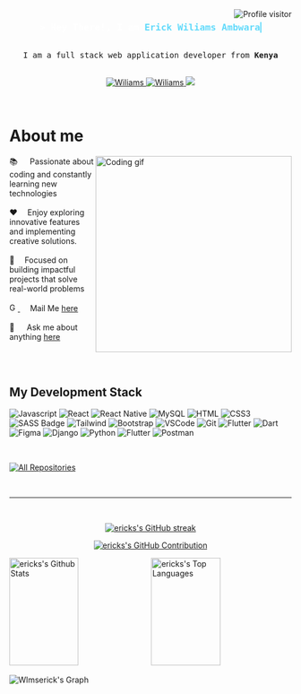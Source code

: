 

<!--
<p align="center">
  <a href="https://github.com/Wlmserick"><img src="https://readme-typing-svg.herokuapp.com/?lines=Self%20Taught%20Programmer;Front%20End%20Developer;1.5%2B%20years%20of%20coding%20experience;Always%20learning%20new%20things&center=true&width=380&height=45"></a>
</p>

 -->

<a href="https://komarev.com/ghpvc/?username=Wlmserick">
  <img align="right" src="https://komarev.com/ghpvc/?username=Wlmserick&label=Visitors&color=0e75b6&style=flat" alt="Profile visitor" />
</a>


<!--[[![waketime](https://wakatime.com/badge/user/eebb3dd8-d9b2-40de-9b88-6fd6cac99dbc.svg)](https://wakatime.com/@eebb3dd8-d9b2-40de-9b88-6fd6cac99dbc)]-->

<!-- Intro  -->
<h3 align="center">
<div style="font-family: monospace; color: #fff; white-space: nowrap; overflow: hidden; border-right: .15em solid #61dafb; display: inline-block; animation: typing 4s steps(30, end), blink-caret .75s step-end infinite;">  
    &gt; Hey There!, I am <b>
        <a href="https://Wiliams.com" target="_blank" style="color: #61dafb; text-decoration: none;">Erick Wiliams Ambwara</a>
    </b>
</div>
</h3>


<p align="center"> 
  <samp>
    <br>
    I am a full stack web application developer from <b>Kenya</b>
    <br>
    <br>
  </samp>
</p>

<p align="center">
 <a href="https://Wiliams.com" target="blank">
  <img src="https://img.shields.io/badge/Website-DC143C?style=for-the-badge&logo=medium&logoColor=white" alt="Wiliams" />
 </a>
 <a href="https://www.linkedin.com/in/erick-ambwara-05a9b3155" target="_blank">
  <img src="https://img.shields.io/badge/LinkedIn-0077B5?style=for-the-badge&logo=linkedin&logoColor=white" alt="Wiliams"/>
 </a>
 <!-- <a href="https://dev.to/Wiliams" target="_blank">
  <img src="https://img.shields.io/badge/dev.to-0A0A0A?style=for-the-badge&logo=dev.to&logoColor=white" alt="Wiliams" />
 </a> -->
 <a href="https://x.com/wiliams_erick" target="_blank">
  <img src="https://img.shields.io/badge/Twitter-1DA1F2?style=for-the-badge&logo=twitter&logoColor=white" />
 </a>
 <!-- <a href="https://instagram.com/_Wiliams" target="_blank">
  <img src="https://img.shields.io/badge/Instagram-fe4164?style=for-the-badge&logo=instagram&logoColor=white" alt="Wiliams" />
 </a>  -->
 <!-- <a href="https://facebook.com/Wiliams.dev" target="_blank">
  <img src="https://img.shields.io/badge/Facebook-20BEFF?&style=for-the-badge&logo=facebook&logoColor=white" alt="Wiliams"  />
  </a>  -->
</p>
<br />

<!-- About Section -->
 # About me
 
<p>
 <img align="right" width="350" src="https://gist.github.com/vininjr/d29bb07bdadb41e4b0923bc8fa748b1a#file-programming-gif" alt="Coding gif" />
  
 📚 &emsp; Passionate about coding and constantly learning new technologies<br/><br/>
 ❤️ &emsp;Enjoy exploring innovative features and implementing creative solutions. <br/><br/>
 🎯 &emsp;Focused on building impactful projects that solve real-world problems<br/><br/>
 <a href="mailto:erickwlms@gmail.com">
    <img src="https://upload.wikimedia.org/wikipedia/commons/4/4e/Gmail_Icon.png" alt="Gmail" width="15" />
</a> &emsp; Mail Me <a href="mailto:erickwlms@gmail.com">here</a><br/><br/>
 💬 &emsp; Ask me about anything [here](https://github.com/Wlmserick/Wlmserick/issues)
</p>
<br/>
<br/>


## My Development Stack

![Javascript](https://img.shields.io/badge/Javascript-F0DB4F?style=for-the-badge&labelColor=black&logo=javascript&logoColor=F0DB4F)
![React](https://img.shields.io/badge/-React-61DBFB?style=for-the-badge&labelColor=black&logo=react&logoColor=61DBFB)
![React Native](https://img.shields.io/badge/React_Native-20232A?style=for-the-badge&logo=react&logoColor=61DAFB)
![MySQL](https://img.shields.io/badge/MySQL-4479A1?style=for-the-badge&logo=mysql&logoColor=white)
![HTML](https://img.shields.io/badge/HTML5-E34F26?style=for-the-badge&logo=html5&logoColor=white)
![CSS3](https://img.shields.io/badge/CSS3-1572B6?style=for-the-badge&logo=css3&logoColor=white)
![SASS Badge](https://img.shields.io/badge/Sass-CC6699?style=for-the-badge&logo=sass&logoColor=white)
![Tailwind](https://img.shields.io/badge/Tailwind_CSS-092749?style=for-the-badge&logo=tailwindcss&logoColor=06B6D4&labelColor=000000)
![Bootstrap](https://img.shields.io/badge/Bootstrap-563D7C?style=for-the-badge&logo=bootstrap&logoColor=white)
![VSCode](https://img.shields.io/badge/Visual_Studio-0078d7?style=for-the-badge&logo=visual%20studio&logoColor=white)
![Git](https://img.shields.io/badge/Git-F05032?style=for-the-badge&logo=git&logoColor=white)
![Flutter](https://img.shields.io/badge/Flutter-02569B?style=for-the-badge&logo=flutter&logoColor=white)
![Dart](https://img.shields.io/badge/Dart-00BFFF?style=for-the-badge&logo=dart&logoColor=white)
![Figma](https://img.shields.io/badge/Figma-F24E1E?style=for-the-badge&logo=figma&logoColor=white)
![Django](https://img.shields.io/badge/Django-092E20?style=for-the-badge&logo=django&logoColor=white)
![Python](https://img.shields.io/badge/Python-3776AB?style=for-the-badge&logo=python&logoColor=white)
![Flutter](https://img.shields.io/badge/Flutter-02569B?style=for-the-badge&logo=flutter&logoColor=white)
![Postman](https://img.shields.io/badge/Postman-FF6C37?style=for-the-badge&logo=postman&logoColor=white)



<br/>

<!-- ## Top Open Source -
[![iTasks](https://github-readme-stats.vercel.app/api/pin/?username=Wlmserick&repo=itasks&border_color=7F3FBF&bg_color=0D1117&title_color=C9D1D9&text_color=8B949E&icon_color=7F3FBF)](https://github.com/Wlmserick/itasks)
[![urFolio](https://github-readme-stats.vercel.app/api/pin/?username=Wlmserick&repo=urfolio&border_color=7F3FBF&bg_color=0D1117&title_color=C9D1D9&text_color=8B949E&icon_color=7F3FBF)](https://github.com/Wlmserick/urfolio)
[![Web Projects](https://github-readme-stats.vercel.app/api/pin/?username=Wlmserick&repo=web-projects&border_color=7F3FBF&bg_color=0D1117&title_color=C9D1D9&text_color=8B949E&icon_color=7F3FBF)](https://github.com/Wlmserick/web-projects)
[![wlms Readme](https://github-readme-stats.vercel.app/api/pin/?username=Wlmserick&repo=Wiliams&border_color=7F3FBF&bg_color=0D1117&title_color=C9D1D9&text_color=8B949E&icon_color=7F3FBF)](https://github.com/Wlmserick/Wiliams) -->

<p align="left">
  <a href="https://github.com/Wlmserick?tab=repositories" target="_blank"><img alt="All Repositories" title="All Repositories" src="https://img.shields.io/badge/-All%20Repos-2962FF?style=for-the-badge&logo=koding&logoColor=white"/></a>
</p>

<br/>
<hr/>
<br/>

<p align="center">
  <a href="https://github.com/Wlmserick">
    <img src="https://github-readme-streak-stats.herokuapp.com/?user=Wlmserick&theme=radical&border=7F3FBF&background=0D1117" alt="ericks's GitHub streak"/>
  </a>
</p>

<p align="center">
  <a href="https://github.com/Wlmserick">
    <img src="https://github-profile-summary-cards.vercel.app/api/cards/profile-details?username=Wlmserick&theme=radical" alt="ericks's GitHub Contribution"/>
  </a>
</p>

<a> 
    <a href="https://github.com/Wlmserick"><img alt="ericks's Github Stats" src="https://denvercoder1-github-readme-stats.vercel.app/api?username=Wlmserick&show_icons=true&count_private=true&theme=react&border_color=7F3FBF&bg_color=0D1117&title_color=F85D7F&icon_color=F8D866" height="192px" width="49.5%"/></a>
  <a href="https://github.com/Wlmserick"><img alt="ericks's Top Languages" src="https://denvercoder1-github-readme-stats.vercel.app/api/top-langs/?username=Wlmserick&langs_count=8&layout=compact&theme=react&border_color=7F3FBF&bg_color=0D1117&title_color=F85D7F&icon_color=F8D866" height="192px" width="49.5%"/></a>
  <br/>
</a>


![Wlmserick's Graph](https://github-readme-activity-graph.vercel.app/graph?username=Wlmserick&custom_title=Erick%20Wiliams's%20GitHub%20Activity%20Graph&bg_color=0D1117&color=7F3FBF&line=7F3FBF&point=7F3FBF&area_color=FFFFFF&title_color=FFFFFF&area=true)
